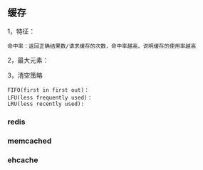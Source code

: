 ## 缓存

1，特征：

	命中率：返回正确结果数/请求缓存的次数，命中率越高，说明缓存的使用率越高

2，最大元素：



3，清空策略

	FIFO(first in first out)：
	LFU(less frequently used)：
	LRU(less recently used):

### redis

### memcached

### ehcache